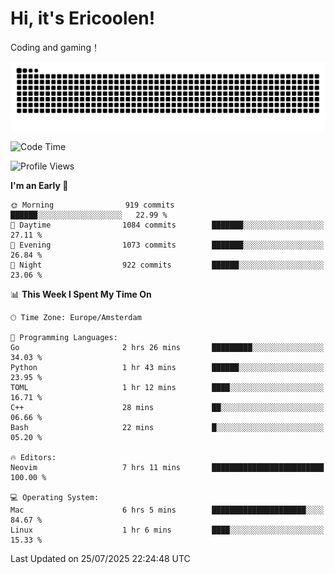 # Hi, it's Ericoolen!
Coding and gaming！

<picture>
  <source media="(prefers-color-scheme: dark)" srcset="https://raw.githubusercontent.com/Eric-Song-Nop/Eric-Song-Nop/output/github-contribution-grid-snake-dark.svg">
  <source media="(prefers-color-scheme: light)" srcset="https://raw.githubusercontent.com/Eric-Song-Nop/Eric-Song-Nop/output/github-contribution-grid-snake.svg">
  <img alt="github contribution grid snake animation" src="https://raw.githubusercontent.com/Eric-Song-Nop/Eric-Song-Nop/output/github-contribution-grid-snake.svg">
</picture>

<!--START_SECTION:waka-->
![Code Time](http://img.shields.io/badge/Code%20Time-1%2C857%20hrs%2038%20mins-blue)

![Profile Views](http://img.shields.io/badge/Profile%20Views-1-blue)

**I'm an Early 🐤** 

```text
🌞 Morning                919 commits         ██████░░░░░░░░░░░░░░░░░░░   22.99 % 
🌆 Daytime                1084 commits        ███████░░░░░░░░░░░░░░░░░░   27.11 % 
🌃 Evening                1073 commits        ███████░░░░░░░░░░░░░░░░░░   26.84 % 
🌙 Night                  922 commits         ██████░░░░░░░░░░░░░░░░░░░   23.06 % 
```


📊 **This Week I Spent My Time On** 

```text
🕑︎ Time Zone: Europe/Amsterdam

💬 Programming Languages: 
Go                       2 hrs 26 mins       █████████░░░░░░░░░░░░░░░░   34.03 % 
Python                   1 hr 43 mins        ██████░░░░░░░░░░░░░░░░░░░   23.95 % 
TOML                     1 hr 12 mins        ████░░░░░░░░░░░░░░░░░░░░░   16.71 % 
C++                      28 mins             ██░░░░░░░░░░░░░░░░░░░░░░░   06.66 % 
Bash                     22 mins             █░░░░░░░░░░░░░░░░░░░░░░░░   05.20 % 

🔥 Editors: 
Neovim                   7 hrs 11 mins       █████████████████████████   100.00 % 

💻 Operating System: 
Mac                      6 hrs 5 mins        █████████████████████░░░░   84.67 % 
Linux                    1 hr 6 mins         ████░░░░░░░░░░░░░░░░░░░░░   15.33 % 
```


 Last Updated on 25/07/2025 22:24:48 UTC
<!--END_SECTION:waka-->
